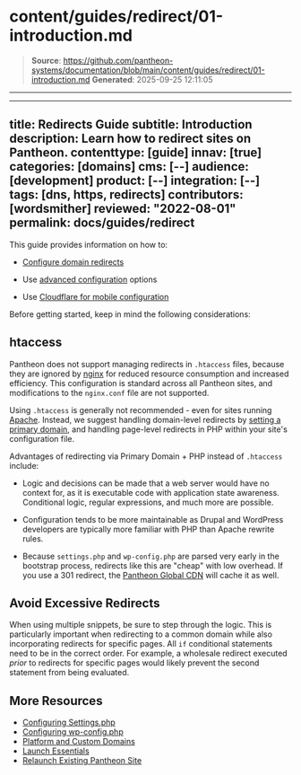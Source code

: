# content/guides/redirect/01-introduction.md

> **Source**: https://github.com/pantheon-systems/documentation/blob/main/content/guides/redirect/01-introduction.md
> **Generated**: 2025-09-25 12:11:05

---

---
title: Redirects Guide
subtitle: Introduction
description: Learn how to redirect sites on Pantheon.
contenttype: [guide]
innav: [true]
categories: [domains]
cms: [--]
audience: [development]
product: [--]
integration: [--]
tags: [dns, https, redirects]
contributors: [wordsmither]
reviewed: "2022-08-01"
permalink: docs/guides/redirect
---

This guide provides information on how to:

- [Configure domain redirects](/guides/redirect/https/)

- Use [advanced configuration](/guides/redirect/advanced) options

- Use [Cloudflare for mobile configuration](/guides/redirect/mobile) 

Before getting started, keep in mind the following considerations:

## htaccess

Pantheon does not support managing redirects in `.htaccess` files, because they are ignored by [nginx](https://www.nginx.com/resources/wiki/#) for reduced resource consumption and increased efficiency. This configuration is standard across all Pantheon sites, and modifications to the `nginx.conf` file are not supported.

Using `.htaccess` is generally not recommended - even for sites running [Apache](https://httpd.apache.org/docs/trunk/howto/htaccess.html#when). Instead, we suggest handling domain-level redirects by [setting a primary domain](#set-a-primary-domain-via-the-dashboard), and handling page-level redirects in PHP within your site's configuration file.

Advantages of redirecting via  Primary Domain + PHP instead of `.htaccess` include:

- Logic and decisions can be made that a web server would have no context for, as it is executable code with application state awareness. Conditional logic, regular expressions, and much more are possible.

- Configuration tends to be more maintainable as Drupal and WordPress developers are typically more familiar with PHP than Apache rewrite rules.

- Because `settings.php` and `wp-config.php` are parsed very early in the bootstrap process, redirects like this are "cheap" with low overhead. If you use a 301 redirect, the [Pantheon Global CDN](/guides/global-cdn) will cache it as well.

## Avoid Excessive Redirects

When using multiple snippets, be sure to step through the logic. This is particularly important when redirecting to a common domain while also incorporating redirects for specific pages. All `if` conditional statements need to be in the correct order. For example, a wholesale redirect executed *prior* to redirects for specific pages would likely prevent the second statement from being evaluated.

## More Resources

- [Configuring Settings.php](/guides/php/settings-php)
- [Configuring wp-config.php](/guides/php/wp-config-php)
- [Platform and Custom Domains](/guides/domains)
- [Launch Essentials](/guides/launch)
- [Relaunch Existing Pantheon Site](/relaunch)

